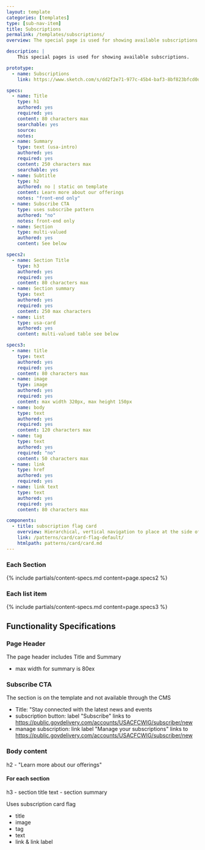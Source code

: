 ```yaml
---
layout: template
categories: [templates]
type: [sub-nav-item]
title: Subscriptions 
permalink: /templates/subscriptions/
overview: The special page is used for showing available subscriptions.

description: |
    This special pages is used for showing available subscriptions.

prototype:
  - name: Subscriptions
    link: https://www.sketch.com/s/dd2f2e71-977c-45b4-baf3-8bf823bfcd0d/a/dlpjA5m

specs:
  - name: Title
    type: h1
    authored: yes
    required: yes
    content: 80 characters max
    searchable: yes
    source:
    notes: 
  - name: Summary
    type: text (usa-intro)
    authored: yes
    required: yes
    content: 250 characters max
    searchable: yes
  - name: Subtitle
    type: h2
    authored: no | static on template
    content: Learn more about our offerings
    notes: "front-end only"
  - name: Subscribe CTA
    type: uses subscribe pattern
    authored: "no"
    notes: front-end only
  - name: Section 
    type: multi-valued
    authored: yes
    content: See below

specs2:
  - name: Section Title
    type: h3
    authored: yes
    required: yes
    content: 80 characters max
  - name: Section summary
    type: text
    authored: yes
    required: yes
    content: 250 max characters
  - name: List
    type: usa-card
    authored: yes
    content: multi-valued table see below

specs3:
  - name: title
    type: text
    authored: yes
    required: yes
    content: 80 characters max
  - name: image
    type: image
    authored: yes
    required: yes
    content: max width 320px, max height 150px
  - name: body
    type: text
    authored: yes
    required: yes
    content: 120 characters max
  - name: tag
    type: text
    authored: yes
    required: "no"
    content: 50 characters max
  - name: link
    type: href
    authored: yes
    required: yes
  - name: link text
    type: text
    authored: yes
    required: yes
    content: 80 characters max

components:
  - title: subscription flag card
    overview: Hierarchical, vertical navigation to place at the side of a page.
    link: /patterns/card/card-flag-default/
    htmlpath: patterns/card/card.md
---
```


### Each Section
{% include partials/content-specs.md content=page.specs2 %} 

### Each list item
{% include partials/content-specs.md content=page.specs3 %} 

## Functionality Specifications
### Page Header
The page header includes Title and Summary
- max width for summary is 80ex

### Subscribe CTA
The section is on the template and not available through the CMS
- Title: "Stay connected with the latest news and events
- subscription button: label "Subscribe" links to https://public.govdelivery.com/accounts/USACFCWIG/subscriber/new
- manage subscription: link label "Manage your subscriptions" links to https://public.govdelivery.com/accounts/USACFCWIG/subscriber/new

### Body content
h2 - "Learn more about our offerings"

#### For each section
h3 - section title
text - section summary

Uses subscription card flag
- title
- image
- tag
- text
- link & link label

